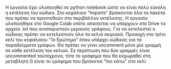 Η εργασία έχει υλοποιηθεί σε python notebook ώστε να είναι πολύ εύκολη η εκτέλεση του κώδικα.
Στο κεφάλαιο "Imports" βρίσκονται όλα τα πακέτα που πρέπει να προστεθούν στο περιβάλλον εκτέλεσης.
Η εργασία υλοποιήθηκε στο Google Colab οπότε απαιτείται να υπάρχουν στο Drive τα αρχεία .txt που αναπαριστούν μερικούς γράφους.
Για να εκτελεστεί ο κώδικας πρέπει να εκτελεστούν όλα τα κελιά σειριακά.
Προσοχή στο τρίτο κελί του κεφαλαίου "1ο Ερώτημα" όπου υπάρχει κώδικας για τα παραδείγματα γράφων. 
Θα πρέπει να γίνει uncomment μόνο μία γραμμή σε κάθε εκτέλεση του κελιού. 
Σε περίπτωση που δύο γραμμές είναι uncommented ταυτόχρονα, τότε το γράφημα που θα εκχωρηθεί στη μεταβλητή G είναι το γράφημα που βρίσκεται "πιο κάτω" στο κελί
